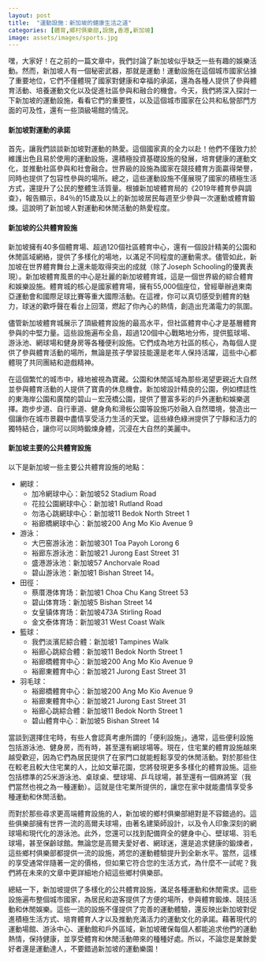 ```yaml
---
layout: post
title:  "運動設施：新加坡的健康生活之道"
categories: [體育,鄉村俱樂部,設施,香港,新加坡]
image: assets/images/sports.jpg
---
```

嘿，大家好！在之前的一篇文章中，我們討論了新加坡似乎缺乏一些有趣的娛樂活動。然而，新加坡人有一個秘密武器，那就是運動！運動設施在這個城市國家佔據了重要地位，它們不僅體現了國家對健康和幸福的承諾，還為各種人提供了參與體育活動、培養運動文化以及促進社區參與和融合的機會。今天，我們將深入探討一下新加坡的運動設施，看看它們的重要性，以及這個城市國家在公共和私營部門方面的可及性，還有一些頂級場館的情況。

#### 新加坡對運動的承諾
首先，讓我們談談新加坡對運動的熱愛。這個國家真的全力以赴！他們不僅致力於維護出色且易於使用的運動設施，還積極投資基礎設施的發展，培育健康的運動文化，並推動社區參與和社會融合。世界級的設施為國家在競技體育方面贏得榮譽，同時也提供了包容性參與的場所。總之，這些運動設施不僅展現了國家的積極生活方式，還提升了公民的整體生活質量。根據新加坡體育局的《2019年體育參與調查》，報告顯示，84％的15歲及以上的新加坡居民每週至少參與一次運動或體育鍛煉。這說明了新加坡人對運動和休閒活動的熱愛程度。

#### 新加坡的公共體育設施
新加坡擁有40多個體育場、超過120個社區體育中心，還有一個設計精美的公園和休閒區域網絡，提供了多樣化的場地，以滿足不同程度的運動需求。儘管如此，新加坡在世界體育舞台上還未能取得突出的成就（除了Joseph Schooling的優異表現）。新加坡體育風景的中心是壯麗的新加坡體育城，這是一個世界級的綜合體育和娛樂設施。體育城的核心是國家體育場，擁有55,000個座位，曾經舉辦過東南亞運動會和國際足球比賽等重大國際活動。在這裡，你可以真切感受到體育的魅力，球迷的歡呼聲在看台上回蕩，燃起了你內心的熱情，創造出充滿電力的氛圍。

儘管新加坡體育城展示了頂級體育設施的最高水平，但社區體育中心才是基層體育參與的中堅力量。這些設施遍布全島，超過120個中心戰略地分佈，提供籃球場、游泳池、網球場和健身房等各種便利設施。它們成為地方社區的核心，為每個人提供了參與體育活動的場所，無論是孩子學習技能還是老年人保持活躍，這些中心都體現了共同團結和遊戲精神。

在這個繁忙的城市中，綠地被視為寶藏。公園和休閒區域為那些渴望更親近大自然並參與體育活動的人提供了寶貴的休息機會。新加坡設計精良的公園，例如標誌性的東海岸公園和廣闊的碧山－宏茂橋公園，提供了豐富多彩的戶外運動和娛樂選擇。跑步步道、自行車道、健身角和滑板公園等設施巧妙融入自然環境，營造出一個讓你在城市景觀中盡情享受活力生活的天堂。這些綠色綠洲提供了宁靜和活力的獨特結合，讓你可以同時鍛煉身體，沉浸在大自然的美麗中。

#### 新加坡主要的公共體育設施
以下是新加坡一些主要公共體育設施的地點：
+ 網球：
    + 加冷網球中心：新加坡52 Stadium Road
    + 花拉公園網球中心：新加坡1 Rutland Road
    + 勿洛心跳網球中心：新加坡11 Bedok North Street 1
    + 裕廊橋網球中心：新加坡200 Ang Mo Kio Avenue 9
+ 游泳：
    + 大巴窑游泳池：新加坡301 Toa Payoh Lorong 6
    + 裕廊东游泳池：新加坡21 Jurong East Street 31
    + 盛港游泳池：新加坡57 Anchorvale Road
    + 碧山游泳池：新加坡1 Bishan Street 14。
+ 田徑：
    + 蔡厝港体育场：新加坡1 Choa Chu Kang Street 53
    + 碧山体育场：新加坡5 Bishan Street 14
    + 女皇镇体育场：新加坡473A Stirling Road
    + 金文泰体育场：新加坡31 West Coast Walk
+ 籃球：
    + 我們淡濱尼綜合體：新加坡1 Tampines Walk
    + 裕廊心跳綜合體：新加坡11 Bedok North Street 1
    + 裕廊橋體育中心：新加坡200 Ang Mo Kio Avenue 9
    + 裕廊東體育中心：新加坡21 Jurong East Street 31
+ 羽毛球：
    + 裕廊橋體育中心：新加坡200 Ang Mo Kio Avenue 9
    + 裕廊東體育中心：新加坡21 Jurong East Street 31
    + 裕廊心跳綜合體：新加坡11 Bedok North Street 1
    + 碧山體育中心：新加坡5 Bishan Street 14

當談到選擇住宅時，有些人會認真考慮所謂的「便利設施」。通常，這些便利設施包括游泳池、健身房，而有時，甚至還有網球場等。現在，住宅業的體育設施越來越受歡迎，因為它們為居民提供了在家門口就能輕鬆享受的休閒活動。對於那些住在較老且較大住宅業的人，比如文華花園，您將發現更多多樣化的體育設施。這些包括標準的25米游泳池、桌球桌、壁球場、乒乓球場，甚至還有一個麻將室（我們當然也視之為一種運動）。這就是住宅業所提供的，讓您在家中就能盡情享受多種運動和休閒活動。

而對於那些尋求更高端體育設施的人，新加坡的鄉村俱樂部絕對是不容錯過的。這些俱樂部擁有世界一流的高爾夫球場，由著名建築師設計，以及令人印象深刻的網球場和現代化的游泳池。此外，您還可以找到配備齊全的健身中心、壁球場、羽毛球場，甚至保齡球館。無論您是高爾夫愛好者、網球迷，還是追求健康的鍛煉者，這些鄉村俱樂部都提供一流的設施，將您的運動體驗提升到全新水平。當然，這樣的享受通常伴隨著一定的價格，但如果它符合您的生活方式，為什麼不一試呢？我們將在未來的文章中更詳細地介紹這些鄉村俱樂部。

總結一下，新加坡提供了多樣化的公共體育設施，滿足各種運動和休閒需求。這些設施遍布整個城市國家，為居民和遊客提供了方便的場所，參與體育鍛煉、競技活動和休閒娛樂。這些一流的設施不僅提供了完善的運動體驗，還反映出新加坡對促進積極生活方式、培育體育人才以及推動充滿活力的運動文化的承諾。藉著現代的運動場館、游泳中心、運動館和戶外區域，新加坡確保每個人都能追求他們的運動熱情，保持健康，並享受體育和休閒活動帶來的種種好處。所以，不論您是業餘愛好者還是運動達人，不要錯過新加坡的運動樂園！


